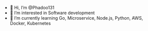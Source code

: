 - 👋 Hi, I’m @Phadoo131
- 👀 I’m interested in Software development
- 🌱 I’m currently learning Go, Microservice, Node.js, Python, AWS, Docker, Kubernetes


<!---
Phadoo131/Phadoo131 is a ✨ special ✨ repository because its `README.md` (this file) appears on your GitHub profile.
You can click the Preview link to take a look at your changes.
--->
